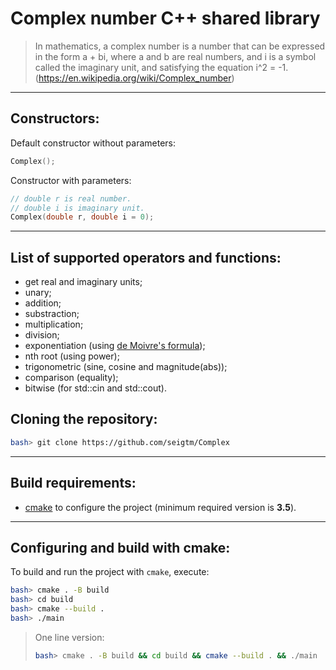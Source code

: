 # Complex number C++ shared library

> In mathematics, a complex number is a number that can be expressed in the form a + bi, where a and b are real numbers, and i is a symbol called the imaginary unit, and satisfying the equation i^2 = -1.  
> (https://en.wikipedia.org/wiki/Complex_number)

---

## Constructors:

Default constructor without parameters:

```c++
Complex();
```

Constructor with parameters:

```c++
// double r is real number.
// double i is imaginary unit.
Complex(double r, double i = 0);
```

---

## List of supported operators and functions:

- get real and imaginary units;
- unary;
- addition;
- substraction;
- multiplication;
- division;
- exponentiation (using [de Moivre's formula](https://en.wikipedia.org/wiki/De_Moivre%27s_formula));
- nth root (using power);
- trigonometric (sine, cosine and magnitude(abs));
- comparison (equality);
- bitwise (for std::cin and std::cout).

## Cloning the repository:

```bash
bash> git clone https://github.com/seigtm/Complex
```

---

## Build requirements:

- [cmake](https://cmake.org/) to configure the project (minimum required version is **3.5**).

---

## Configuring and build with cmake:

To build and run the project with `cmake`, execute:

```bash
bash> cmake . -B build
bash> cd build
bash> cmake --build .
bash> ./main
```

> One line version:
> ```bash
> bash> cmake . -B build && cd build && cmake --build . && ./main
> ```
